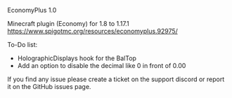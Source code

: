 EconomyPlus 1.0

Minecraft plugin (Economy) for 1.8 to 1.17.1
https://www.spigotmc.org/resources/economyplus.92975/

To-Do list:
- HolographicDisplays hook for the BalTop
- Add an option to disable the decimal like 0 in front of 0.00

If you find any issue please create a ticket on the support discord or report it on the GitHub issues page.

